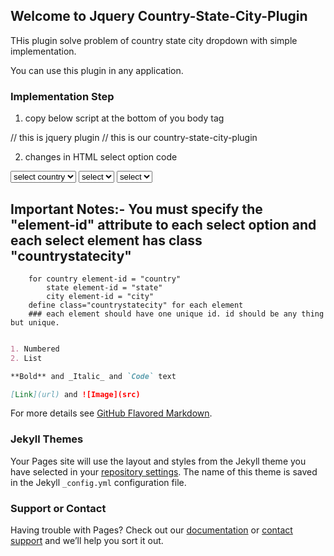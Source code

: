 ## Welcome to Jquery Country-State-City-Plugin

THis plugin solve problem of country state city dropdown with simple implementation.

You can use this plugin in any application.

### Implementation Step

1) copy below script at the bottom of you body tag

<script src="https://code.jquery.com/jquery-3.3.1.min.js"></script>  // this is jquery plugin
<script type="text/javascript" src="countrystatecity.min.js"></script> // this is our country-state-city-plugin

2) changes in HTML select option code
 
  <select name="p_country" element-id="country" dependent-state-id="state_id1" dependent-city-id="city_id1" id="country_id1"  class="countrystatecity">
					<option value="">select country</option>
	</select>
  
  <select name="p_state" element-id="state" dependent-city-id="city_id1" id="state_id1" id="state_id1" class="countrystatecity">
					<option value="">select</option>
	</select>
  
  <select name="p_city" element-id="city" id="city_id1" class="countrystatecity">
					<option value="">select</option>
	</select>
  
  ## Important Notes:- You must specify the "element-id" attribute to each select option and each select element has class "countrystatecity"
        for country element-id = "country"
            state element-id = "state"
            city element-id = "city"
        define class="countrystatecity" for each element
        ### each element should have one unique id. id should be any thing but unique.
```markdown

1. Numbered
2. List

**Bold** and _Italic_ and `Code` text

[Link](url) and ![Image](src)
```

For more details see [GitHub Flavored Markdown](https://guides.github.com/features/mastering-markdown/).

### Jekyll Themes

Your Pages site will use the layout and styles from the Jekyll theme you have selected in your [repository settings](https://github.com/absharalam/country-state-city-plugin/settings). The name of this theme is saved in the Jekyll `_config.yml` configuration file.

### Support or Contact

Having trouble with Pages? Check out our [documentation](https://help.github.com/categories/github-pages-basics/) or [contact support](https://github.com/contact) and we’ll help you sort it out.
